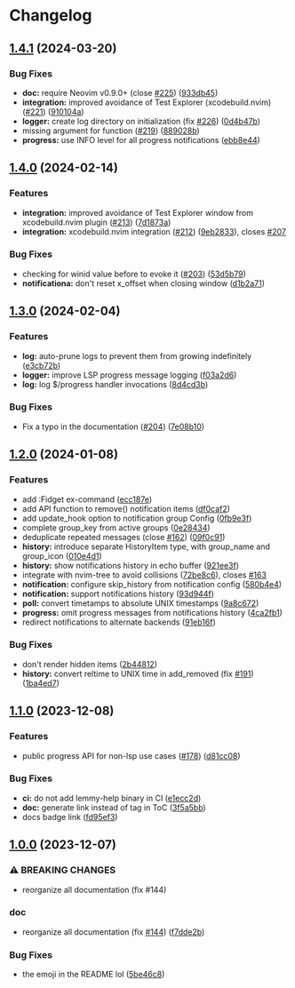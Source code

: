 # Changelog

## [1.4.1](https://github.com/j-hui/fidget.nvim/compare/v1.4.0...v1.4.1) (2024-03-20)


### Bug Fixes

* **doc:** require Neovim v0.9.0+ (close [#225](https://github.com/j-hui/fidget.nvim/issues/225)) ([933db45](https://github.com/j-hui/fidget.nvim/commit/933db4596e4bab1b09b6d48a10e21819e4cc458f))
* **integration:** improved avoidance of Test Explorer (xcodebuild.nvim) ([#221](https://github.com/j-hui/fidget.nvim/issues/221)) ([910104a](https://github.com/j-hui/fidget.nvim/commit/910104a2d0a831ba8ac662cd23d3f1c685401cf6))
* **logger:** create log directory on initialization (fix [#226](https://github.com/j-hui/fidget.nvim/issues/226)) ([0d4b47b](https://github.com/j-hui/fidget.nvim/commit/0d4b47b31f3ad1ad944a8a3173f0d79c2867f918))
* missing argument for function ([#219](https://github.com/j-hui/fidget.nvim/issues/219)) ([889028b](https://github.com/j-hui/fidget.nvim/commit/889028b2462d1610d245f59e2b7424bbbd192f61))
* **progress:** use INFO level for all progress notifications ([ebb8e44](https://github.com/j-hui/fidget.nvim/commit/ebb8e44d6c37337e3b4f9bce31842573fa96bf8d))

## [1.4.0](https://github.com/j-hui/fidget.nvim/compare/v1.3.0...v1.4.0) (2024-02-14)


### Features

* **integration:** improved avoidance of Test Explorer window from xcodebuild.nvim plugin ([#213](https://github.com/j-hui/fidget.nvim/issues/213)) ([7d1873a](https://github.com/j-hui/fidget.nvim/commit/7d1873ae12fb9db75edaedd298c2155b1efa96ad))
* **integration:** xcodebuild.nvim integration ([#212](https://github.com/j-hui/fidget.nvim/issues/212)) ([9eb2833](https://github.com/j-hui/fidget.nvim/commit/9eb28334191033e439b34dfa580c3bf5cd9dd5fa)), closes [#207](https://github.com/j-hui/fidget.nvim/issues/207)


### Bug Fixes

* checking for winid value before to evoke it ([#203](https://github.com/j-hui/fidget.nvim/issues/203)) ([53d5b79](https://github.com/j-hui/fidget.nvim/commit/53d5b7959163d7ce5f31893a3be6bb845ee5fd80))
* **notificationa:** don't reset x_offset when closing window ([d1b2a71](https://github.com/j-hui/fidget.nvim/commit/d1b2a7147b5e51238830d939d2fcab12f08c38fb))

## [1.3.0](https://github.com/j-hui/fidget.nvim/compare/v1.2.0...v1.3.0) (2024-02-04)


### Features

* **log:** auto-prune logs to prevent them from growing indefinitely ([e3cb72b](https://github.com/j-hui/fidget.nvim/commit/e3cb72b67924ed2f7d63fc383be2892ae830016f))
* **logger:** improve LSP progress message logging ([f03a2d6](https://github.com/j-hui/fidget.nvim/commit/f03a2d6c8cebc23c1cc646efddcaa312dbfacc06))
* **log:** log $/progress handler invocations ([8d4cd3b](https://github.com/j-hui/fidget.nvim/commit/8d4cd3beb512d347ba95958e4fa7d177ad832d44))


### Bug Fixes

* Fix a typo in the documentation ([#204](https://github.com/j-hui/fidget.nvim/issues/204)) ([7e08b10](https://github.com/j-hui/fidget.nvim/commit/7e08b105d59a325368c9d4bd0fc5e16a0518e8a8))

## [1.2.0](https://github.com/j-hui/fidget.nvim/compare/v1.1.0...v1.2.0) (2024-01-08)


### Features

* add :Fidget ex-command ([ecc187e](https://github.com/j-hui/fidget.nvim/commit/ecc187e8bba63babc731346ecaf83f83064484cf))
* add API function to remove() notification items ([df0caf2](https://github.com/j-hui/fidget.nvim/commit/df0caf2e4cf66a984325e4cca3c3e55422d67cd1))
* add update_hook option to notification group Config ([0fb9e3f](https://github.com/j-hui/fidget.nvim/commit/0fb9e3ffd3e3b8f40dbf527d59b7a7980f2e417e))
* complete group_key from active groups ([0e28434](https://github.com/j-hui/fidget.nvim/commit/0e28434907a347d265b7fcc78758ab330dca9877))
* deduplicate repeated messages (close [#162](https://github.com/j-hui/fidget.nvim/issues/162)) ([09f0c91](https://github.com/j-hui/fidget.nvim/commit/09f0c91d23c3e5939f79c80be2e7bc448d3cbc7d))
* **history:** introduce separate HistoryItem type, with group_name and group_icon ([010e4d1](https://github.com/j-hui/fidget.nvim/commit/010e4d131bb50013df791f6d94c1af67c289a57a))
* **history:** show notifications history in echo buffer ([921ee3f](https://github.com/j-hui/fidget.nvim/commit/921ee3f38985967b8654eaf4357089a634530e9a))
* integrate with nvim-tree to avoid collisions ([72be8c6](https://github.com/j-hui/fidget.nvim/commit/72be8c6b99c8b04c961a71c2a14464bfe5a63faf)), closes [#163](https://github.com/j-hui/fidget.nvim/issues/163)
* **notification:** configure skip_history from notification config ([580b4e4](https://github.com/j-hui/fidget.nvim/commit/580b4e4ceca2f474be78101b480eb523efe30406))
* **notification:** support notifications history ([93d944f](https://github.com/j-hui/fidget.nvim/commit/93d944fd77bd2b6f0a7f6d1a30c8bc0aa5803191))
* **poll:** convert timetamps to absolute UNIX timestamps ([9a8c672](https://github.com/j-hui/fidget.nvim/commit/9a8c6724c2984cb27052fa29c5937d311e59bf01))
* **progress:** omit progress messages from notifications history ([4ca2fb1](https://github.com/j-hui/fidget.nvim/commit/4ca2fb1fadea9fbf7203cc4a04d247eb00edd7bd))
* redirect notifications to alternate backends ([91eb16f](https://github.com/j-hui/fidget.nvim/commit/91eb16fe08d92c742b0aff3ef0d72a7c37e89a6d))


### Bug Fixes

* don't render hidden items ([2b44812](https://github.com/j-hui/fidget.nvim/commit/2b44812d87f991161500fb08d1206b9ea4d4bcc2))
* **history:** convert reltime to UNIX time in add_removed  (fix [#191](https://github.com/j-hui/fidget.nvim/issues/191)) ([1ba4ed7](https://github.com/j-hui/fidget.nvim/commit/1ba4ed7e4ee114df803ccda7ffedaf7ad2c26239))

## [1.1.0](https://github.com/j-hui/fidget.nvim/compare/v1.0.0...v1.1.0) (2023-12-08)


### Features

* public progress API for non-lsp use cases ([#178](https://github.com/j-hui/fidget.nvim/issues/178)) ([d81cc08](https://github.com/j-hui/fidget.nvim/commit/d81cc087da109b53b0d067203402a34503e45ccb))


### Bug Fixes

* **ci:** do not add lemmy-help binary in CI ([e1ecc2d](https://github.com/j-hui/fidget.nvim/commit/e1ecc2deb095d29eb2256bebc6c596fd486a8586))
* **doc:** generate link instead of tag in ToC ([3f5a5bb](https://github.com/j-hui/fidget.nvim/commit/3f5a5bbf57cf286f4369a273a0a44f442be79c32))
* docs badge link ([fd95ef3](https://github.com/j-hui/fidget.nvim/commit/fd95ef3799e6b9b412a6966b14a0902457d6d0d2))

## [1.0.0](https://github.com/j-hui/fidget.nvim/compare/v0.0.0...v1.0.0) (2023-12-07)


### ⚠ BREAKING CHANGES

* reorganize all documentation (fix #144)

### doc

* reorganize all documentation (fix [#144](https://github.com/j-hui/fidget.nvim/issues/144)) ([f7dde2b](https://github.com/j-hui/fidget.nvim/commit/f7dde2bd4b9ae95a5fc11c2eed7467331854e219))


### Bug Fixes

* the emoji in the README lol ([5be46c8](https://github.com/j-hui/fidget.nvim/commit/5be46c8aeb5d37e1da20cd613b286329ca2a4fca))

